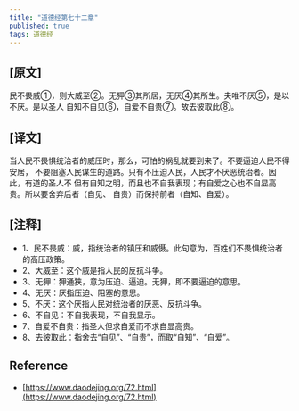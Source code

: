 ```yaml
---
title: "道德经第七十二章"
published: true
tags: 道德经
---
```


## [原文]

民不畏威①，则大威至②。无狎③其所居，无厌④其所生。夫唯不厌⑤，是以不厌。是以圣人
自知不自见⑥，自爱不自贵⑦。故去彼取此⑧。

## [译文]

当人民不畏惧统治者的威压时，那么，可怕的祸乱就要到来了。不要逼迫人民不得安居，
不要阻塞人民谋生的道路。只有不压迫人民，人民才不厌恶统治者。因此，有道的圣人不
但有自知之明，而且也不自我表现；有自爱之心也不自显高贵。所以要舍弃后者（自见、
自贵）而保持前者（自知、自爱）。

## [注释]

- 1、民不畏威：威，指统治者的镇压和威慑。此句意为，百姓们不畏惧统治者的高压政策。
- 2、大威至：这个威是指人民的反抗斗争。
- 3、无狎：狎通狭，意为压迫、逼迫。无狎，即不要逼迫的意思。
- 4、无厌：厌指压迫、阻塞的意思。
- 5、不厌：这个厌指人民对统治者的厌恶、反抗斗争。
- 6、不自见：不自我表现，不自我显示。
- 7、自爱不自贵：指圣人但求自爱而不求自显高贵。
- 8、去彼取此：指舍去“自见”、“自贵”，而取“自知”、“自爱”。

## Reference

- [https://www.daodejing.org/72.html](https://www.daodejing.org/72.html)